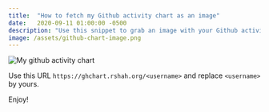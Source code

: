 ```yaml
---
title:  "How to fetch my Github activity chart as an image"
date:   2020-09-11 01:00:00 -0500
description: "Use this snippet to grab an image with your Github activity chart." 
image: /assets/github-chart-image.png
---
```

![My github activity chart](https://ghchart.rshah.org/glpzzz)

Use this URL `https://ghchart.rshah.org/<username>` and replace `<username>` by yours.

Enjoy!

